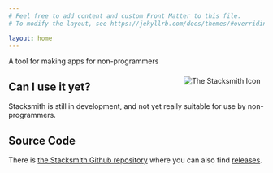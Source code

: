 ```yaml
---
# Feel free to add content and custom Front Matter to this file.
# To modify the layout, see https://jekyllrb.com/docs/themes/#overriding-theme-defaults

layout: home
---
```

A tool for making apps for non-programmers

<img src="/assets/stacksmith_icon.png" align="right" alt="The Stacksmith Icon" title="The Stacksmith Icon" hspace="8" vspace="8">

## Can I use it yet?

Stacksmith is still in development, and not yet really suitable for use by non-programmers.

## Source Code

There is [the Stacksmith Github repository](https://github.com/uliwitness/Stacksmith) where you can also find [releases](https://github.com/uliwitness/Stacksmith/releases).
